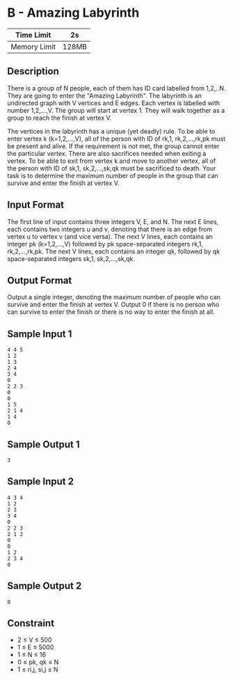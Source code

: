# B - Amazing Labyrinth

| Time Limit   | 2s    |
|--------------|-------|
| Memory Limit | 128MB |

## Description

There is a group of N people, each of them has ID card labelled from 1,2,..N. They are going to enter the "Amazing Labyrinth". The labyrinth is an undirected graph with V vertices and E edges. Each vertex is labelled with number 1,2,...,V. The group will start at vertex 1. They will walk together as a group to reach the finish at vertex V.

The vertices in the labyrinth has a unique (yet deadly) rule. To be able to enter vertex k (k=1,2,...,V), all of the person with ID of rk,1, rk,2,...,rk,pk must be present and alive. If the requirement is not met, the group cannot enter the particular vertex. There are also sacrifices needed when exiting a vertex. To be able to exit from vertex k and move to another vertex, all of the person with ID of sk,1, sk,2,...,sk,qk must be sacrificed to death. Your task is to determine the maximum number of people in the group that can survive and enter the finish at vertex V.

## Input Format

The first line of input contains three integers V, E, and N. The next E lines, each contains two integers u and v, denoting that there is an edge from vertex u to vertex v (and vice versa). The next V lines, each contains an integer pk (k=1,2,...,V) followed by pk space-separated integers rk,1, rk,2,...,rk,pk. The next V lines, each contains an integer qk, followed by qk space-separated integers sk,1, sk,2,...,sk,qk.

## Output Format

Output a single integer, denoting the maximum number of people who can survive and enter the finish at vertex V. Output 0 if there is no person who can survive to enter the finish or there is no way to enter the finish at all.

## Sample Input 1

	4 4 5
	1 2
	1 3
	2 4
	3 4
	0
	2 2 3
	0
	0
	1 5
	2 1 4
	1 4
	0

## Sample Output 1
 
	3

## Sample Input 2

	4 3 4
	1 2
	2 3
	3 4
	0
	2 2 3
	2 1 2
	0
	0
	1 2
	2 3 4
	0

## Sample Output 2
 
	0

## Constraint

- 2 ≤ V ≤ 500
- 1 ≤ E ≤ 5000
- 1 ≤ N ≤ 16
- 0 ≤ pk, qk ≤ N
- 1 ≤ ri,j, si,j ≤ N
